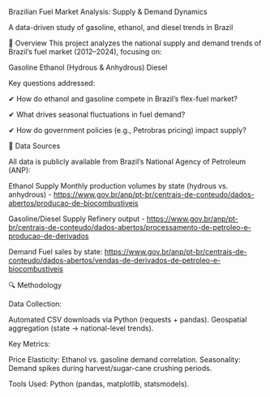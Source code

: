 Brazilian Fuel Market Analysis: Supply & Demand Dynamics

A data-driven study of gasoline, ethanol, and diesel trends in Brazil

📌 Overview
This project analyzes the national supply and demand trends of Brazil’s fuel market (2012–2024), focusing on:

Gasoline
Ethanol (Hydrous & Anhydrous)
Diesel

Key questions addressed:

✔ How do ethanol and gasoline compete in Brazil’s flex-fuel market?

✔ What drives seasonal fluctuations in fuel demand?

✔ How do government policies (e.g., Petrobras pricing) impact supply?

📂 Data Sources

All data is publicly available from Brazil’s National Agency of Petroleum (ANP):

  Ethanol Supply	Monthly production volumes by state (hydrous vs. anhydrous) - https://www.gov.br/anp/pt-br/centrais-de-conteudo/dados-abertos/producao-de-biocombustiveis
  
  Gasoline/Diesel Supply Refinery output - https://www.gov.br/anp/pt-br/centrais-de-conteudo/dados-abertos/processamento-de-petroleo-e-producao-de-derivados
  
  Demand Fuel sales by state: https://www.gov.br/anp/pt-br/centrais-de-conteudo/dados-abertos/vendas-de-derivados-de-petroleo-e-biocombustiveis

🔍 Methodology

Data Collection:

Automated CSV downloads via Python (requests + pandas).
Geospatial aggregation (state → national-level trends).

Key Metrics:

Price Elasticity: Ethanol vs. gasoline demand correlation.
Seasonality: Demand spikes during harvest/sugar-cane crushing periods.

Tools Used:
Python (pandas, matplotlib, statsmodels).
